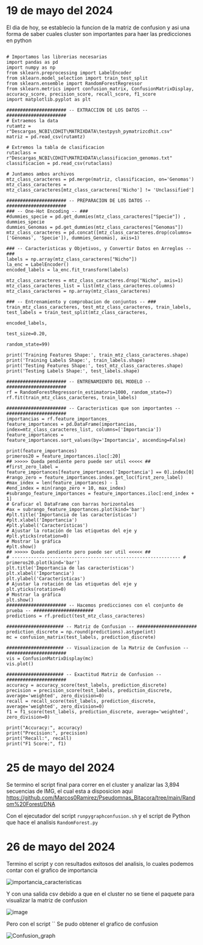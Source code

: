 # 19 de mayo del 2024
El dia de hoy, se establecio la funcion de la matriz de confusion y asi una forma de saber cuales cluster son importantes para haer las predicciones en python

```

# Importamos las librerias necesarias
import pandas as pd
import numpy as np
from sklearn.preprocessing import LabelEncoder
from sklearn.model_selection import train_test_split
from sklearn.ensemble import RandomForestRegressor
from sklearn.metrics import confusion_matrix, ConfusionMatrixDisplay, accuracy_score, precision_score, recall_score, f1_score
import matplotlib.pyplot as plt

###################### -- EXTRACCION DE LOS DATOS -- ######################
# Extraemos la data
rutamtz = r"Descargas_NCBI\CDHIT\MATRIXDATA\testpysh_pymatrizcdhit.csv"
matriz = pd.read_csv(rutamtz)

# Extremos la tabla de clasificacion
rutaclass = r"Descargas_NCBI\CDHIT\MATRIXDATA\classificacion_genomas.txt"
classificacion = pd.read_csv(rutaclass)

# Juntamos ambos archivos 
mtz_class_caracteres = pd.merge(matriz, classificacion, on='Genomas')
mtz_class_caracteres = mtz_class_caracteres[mtz_class_caracteres['Nicho'] != 'Unclassified']

###################### -- PREPARACION DE LOS DATOS -- ######################
### -- One-Hot Encoding -- ###
#dummies_specie = pd.get_dummies(mtz_class_caracteres["Specie"]) , dummies_specie
dummies_Genomas = pd.get_dummies(mtz_class_caracteres["Genomas"])
mtz_class_caracteres = pd.concat([mtz_class_caracteres.drop(columns=['Genomas', 'Specie']), dummies_Genomas], axis=1)

### -- Caracteristicas y Objetivos, y Convertir Datos en Arreglos -- ###
labels = np.array(mtz_class_caracteres["Nicho"])
la_enc = LabelEncoder()
encoded_labels = la_enc.fit_transform(labels)

mtz_class_caracteres = mtz_class_caracteres.drop("Nicho", axis=1)
mtz_class_caracteres_list = list(mtz_class_caracteres.columns)
mtz_class_caracteres = np.array(mtz_class_caracteres)

### -- Entrenamiento y comprobacion de conjuntos -- ###
train_mtz_class_caracteres, test_mtz_class_caracteres, train_labels, test_labels = train_test_split(mtz_class_caracteres, 
                                                                                                     encoded_labels, 
                                                                                                     test_size=0.20, 
                                                                                                     random_state=99)

print('Training Features Shape:', train_mtz_class_caracteres.shape)
print('Training Labels Shape:', train_labels.shape)
print('Testing Features Shape:', test_mtz_class_caracteres.shape)
print('Testing Labels Shape:', test_labels.shape)

###################### -- ENTRENAMIENTO DEL MODELO -- ######################
rf = RandomForestRegressor(n_estimators=1000, random_state=7)
rf.fit(train_mtz_class_caracteres, train_labels)

###################### -- Caracteristicas que son importantes -- ######################
importancias = rf.feature_importances_
feature_importances = pd.DataFrame(importancias, index=mtz_class_caracteres_list, columns=['Importancia'])
feature_importances = feature_importances.sort_values(by='Importancia', ascending=False)

print(feature_importances)
primeros20 = feature_importances.iloc[:20]
## >>>>> Queda pendiente pero puede ser util <<<<< ##
#first_zero_label = feature_importances[feature_importances['Importancia'] == 0].index[0]
#rango_zero = feature_importances.index.get_loc(first_zero_label)
#max_index = len(feature_importances) - 1
#end_index = min(rango_zero + 10, max_index)
#subrango_feature_importances = feature_importances.iloc[:end_index + 1]
# Graficar el DataFrame con barras horizontales
#ax = subrango_feature_importances.plot(kind='bar')
#plt.title('Importancia de las características')
#plt.xlabel('Importancia')
#plt.ylabel('Características')
# Ajustar la rotación de las etiquetas del eje y
#plt.yticks(rotation=0)
# Mostrar la gráfica
#plt.show()
## >>>>> Queda pendiente pero puede ser util <<<<< ##
# -------------------------------------------------------------- #
primeros20.plot(kind='bar')
plt.title('Importancia de las características')
plt.xlabel('Importancia')
plt.ylabel('Características')
# Ajustar la rotación de las etiquetas del eje y
plt.yticks(rotation=0)
# Mostrar la gráfica
plt.show()
###################### -- Hacemos predicciones con el conjunto de prueba -- ######################
predictions = rf.predict(test_mtz_class_caracteres)

##################### -- Matriz de Confusion -- ######################
prediction_discrete = np.round(predictions).astype(int)
mc = confusion_matrix(test_labels, prediction_discrete)

##################### -- Visualizacion de la Matriz de Confusion -- ######################
vis = ConfusionMatrixDisplay(mc)
vis.plot()

##################### -- Exactitud Matriz de Confusion -- ######################
accuracy = accuracy_score(test_labels, prediction_discrete)
precision = precision_score(test_labels, prediction_discrete, average='weighted', zero_division=0)
recall = recall_score(test_labels, prediction_discrete, average='weighted', zero_division=0)
f1 = f1_score(test_labels, prediction_discrete, average='weighted', zero_division=0)

print("Accuracy:", accuracy)
print("Precision:", precision)
print("Recall:", recall)
print("F1 Score:", f1)

```

# 25 de mayo del 2024
Se termino el script final para correr en el cluster y analizar las 3,894 secuencias de IMG, el cual esta a disposicion aqui https://github.com/Marcos0Ramirez/Pseudomnas_Bitacora/tree/main/Random%20Forest/DNA 

Con el ejecutador del script `runpygraphconfusion.sh` y el script de Python que hace el analisis `RandomForest.py`

# 26 de mayo del 2024
Termino el script y con resultados exitosos del analisis, lo cuales podemos contar con el grafico de importancia

![importancia_caracteristicas](https://github.com/Marcos0Ramirez/Pseudomnas_Bitacora/assets/88853577/cdb8415b-f616-4ab0-add6-e65a17365d68)

Y con una salida csv debido a que en el cluster no se tiene el paquete para visualizar la matriz de confusion

![image](https://github.com/Marcos0Ramirez/Pseudomnas_Bitacora/assets/88853577/7636354b-e6a3-4cb0-b515-1493d7684957)

Pero con el script `` Se pudo obtener el grafico de confusion

![Confusion_graph](https://github.com/Marcos0Ramirez/Pseudomnas_Bitacora/assets/88853577/cad56c29-ed1d-40e4-a8f5-52220c7ee104)


